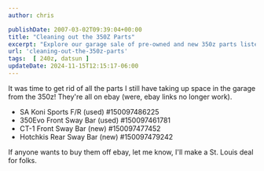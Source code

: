 ```yaml
---
author: chris

publishDate: 2007-03-02T09:39:04+00:00
title: "Cleaning out the 350Z Parts"
excerpt: "Explore our garage sale of pre-owned and new 350z parts listed on eBay! Contact us for special St. Louis deals."
url: 'cleaning-out-the-350z-parts'
tags:  [ 240z, datsun ] 
updateDate: 2024-11-15T12:15:17-06:00
---
```


It was time to get rid of all the parts I still have taking up space in the garage from the 350z! They're all on ebay (were, ebay links no longer work). 


- SA Koni Sports F/R (used) #150097486225
- 350Evo Front Sway Bar (used) #150097461781
- CT-1 Front Sway Bar (new) #150097477452
- Hotchkis Rear Sway Bar (new) #150097479242


If anyone wants to buy them off ebay, let me know, I'll make a St. Louis deal for folks.
